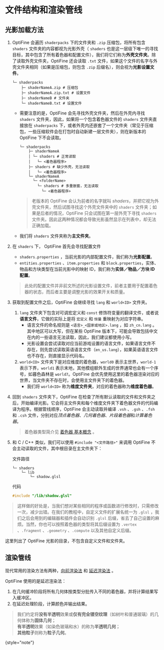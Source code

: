 # 文件结构和渲染管线

<include from="contentsLibrary.md" element-id="h_warning_writing"/>

## 光影加载方法

1. OptiFine 会遍历 `shaderpacks` 下的文件夹和 `.zip` 压缩包，将所有包含 `shaders` 文件夹的内容都视为光影外壳（ `shaders` 也是这一层级下唯一的寻找目标，其中包含了所有着色器和配置文件），我们将它们称为**外壳文件夹**。除了读取外壳文件夹，OptiFine 还会读取 `.txt` 文件，如果这个文件的名字与外壳文件夹相同（如果是压缩包，则包含 `.zip` 后缀名），则会视为**光影设置文件**。
 
    ```Shell
    └─ shaderpacks
        ├─ shaderNameA.zip # 压缩包
        ├─ shaderNameA.zip.txt # 设置文件
        ├─ shaderNameB # 文件夹
        └─ shaderNameB.txt # 设置文件
    ```

    - 需要注意的是，OptiFine 会先寻找外壳文件夹，然后在外壳内寻找 `shaders` 文件夹，因此，如果将一个包含着色器文件的 `shaders` 文件夹直接放在 `shaderpacks` 下，或者外壳内还嵌套了一个文件夹（常见于压缩包，一些压缩软件会在打包时自动新建一层文件夹），则在新版本的 OptiFine 下不会读取。
        ```Shell
        └─ shaderpacks
            ├─ shaderNameA
            │ └─ shaders # 正常读取
            │   └─ <着色器程序>
            ├─ shaders # 缺少外壳，无法读取
            │   └─ <着色器程序>
            └─ shaderNameA
              └─ <folderName>
                └─ shaders # 多重嵌套，无法读取
                  └─ <着色器程序>
        ```

        > 老版本的 OptiFine 会认为前者的名字就叫 *shaders*，并把它视为外壳文件夹，然后试图寻找这个外壳文件夹中的 `shaders` 文件夹；如果是后者的情况，OptiFine 只会试图在第一层外壳下寻找 `shaders` 文件夹。因此这两种情况都会导致光影虽然显示在列表中，却无法正确加载。
   
    - 我们将 `shaders` 文件夹称为**主文件夹**。
2. 在 `shaders` 下， OptiFine 首先会寻找配置文件
    - `shaders.properties` ，当前光影的内部配置文件，我们称为**光影配置**。
    - `entities.properties` 、`item.properties` 和 `block.properties`，实体、物品和方块类型在当前光影中的映射 ID，我们称为**实体／物品／方块 ID 配置**。
    > 此处的配置文件并非前文所述的光影设置文件，前者主要用于配置着色器的状态，而后者主要是调整光影的效果开关和质量。
3. 获取到配置文件之后，OptiFine 会继续寻找 `lang` 和 `world<ID>` 文件夹。
    1. `lang` 文件夹下包含对可调宏定义和 `const` 修饰符变量的翻译文件，或者说**语言文件**，它做的实际上是将 `宏定义` 和 `恒量` 重映射为对应字符串。
        - 语言文件的命名规则是 `<语言>_<国家或地区>.lang` ，如 `zh_cn.lang` 。其中地区可以大写，但在某些 OptiFine 版本下，可能会导致包括中文在内的一些语言无法读取，因此，我们建议都使用小写。
        - 光影设置会尝试读取对应当前游戏设置的语言文件，如果语言文件不存在，则先尝试读取英语语言文件（`en_us.lang`），如果英语语言文件也不存在，则直接显示代码名。
    2. `world<ID>` 文件夹下是对应维度的着色器，`world0` 表示主世界，`world-1` 表示下界，`world1` 表示末地，其他模组额外生成的世界通常也会有一个序号，如暮色森林是 `world7`。OptiFine 会优先使用这里的着色器渲染对应的世界，当文件夹不存在时，会使用主文件夹下的着色器。
        - 我们将 `world<ID>` 称为**维度文件夹**，对应的着色器称为**维度着色器**。
4. 回到 `shaders` 文件夹下，OptiFine 在检查了所有默认读取的文件和文件夹之后，开始编译光影。它会将主文件夹和每个维度文件夹下着色器文件的代码编译为程序。根据管线顺序，OptiFine 会主动读取并编译 `.vsh` 、`.gsh` 、`.fsh` 和 `.csh` 文件，分别对应*顶点着色器*、*几何着色器*、*片段着色器*和*计算着色器*。
    > 着色器类型简介见 [着色器 基本概念](shaderBasic.md#whatWasYourMissionInShader) 。
5. 和 C / C++ 类似，我们可以使用 `#include "<文件路径>"` 来调用 OptiFine 不会主动读取的文件，其中根目录在主文件夹下：

    文件路径
    ```Shell
    └─ shaders
        └─ lib
            └─ shadow.glsl
    ```
   代码
    ```C
    #include "/lib/shadow.glsl"
    ```

> 这样做的好处是，当我们想对某些相同的程序或函数进行修改时，只需修改一次，减少出错。在我们的教程中，自定义文件的扩展名统一为 `.glsl` ，我们之后会用到的编辑器和插件会自动识别 `.glsl` 后缀，省去了自己设置的麻烦。当然，你也可以按照着色器的类型将其后缀设置为 `.vertex` 、`.fragment` 、`.geometry` 、`.compute` 以及其他自定义后缀。

这里列出了 OptiFine 光影的目录，不包含自定义文件和文件夹。

<include from="contentsLibrary.md" element-id="shaderpack_structure_dev"/>

## 渲染管线

现代常用的渲染方法有两种，[向前渲染法](shaderBasic.md#向前渲染法 "在每个着色器中，立即在传入的几何体上计算诸如阴影和反射等效果。") 和 [延迟渲染法](shaderBasic.md#延迟渲染法 "将场景的各种信息存储起来，再在之后的着色器中统一计算。") 。

OptiFine 使用的是延迟渲染法：
1. 在几何缓冲阶段将所有几何体按类型分批传入不同的着色器，并将计算结果写入缓冲区。
2. 在延迟处理阶段，计算颜色并输出结果。

> 我们约定将**没有半透明**效果或**仅有完全镂空纹理**（如树叶和普通玻璃）的几何体称为**固体几何**；  
> **有半透明**效果（如染色玻璃和水）的称为**半透明几何**；  
> **其他粒子**则称为**粒子几何**。
>
{style="note"}

